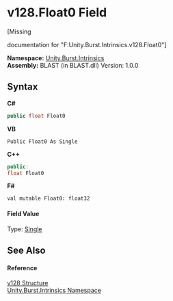 # v128.Float0 Field
 

\[Missing <summary> documentation for "F:Unity.Burst.Intrinsics.v128.Float0"\]

**Namespace:**&nbsp;<a href="09cc6882-0421-9a21-7910-b18b53cbc7d3">Unity.Burst.Intrinsics</a><br />**Assembly:**&nbsp;BLAST (in BLAST.dll) Version: 1.0.0

## Syntax

**C#**<br />
``` C#
public float Float0
```

**VB**<br />
``` VB
Public Float0 As Single
```

**C++**<br />
``` C++
public:
float Float0
```

**F#**<br />
``` F#
val mutable Float0: float32
```


#### Field Value
Type: <a href="https://docs.microsoft.com/dotnet/api/system.single" target="_blank" rel="noopener noreferrer">Single</a>

## See Also


#### Reference
<a href="23de2595-00a7-d8a7-bdbf-410653d23e93">v128 Structure</a><br /><a href="09cc6882-0421-9a21-7910-b18b53cbc7d3">Unity.Burst.Intrinsics Namespace</a><br />